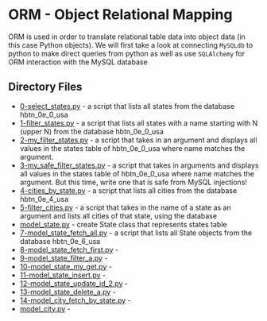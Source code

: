 # ORM - Object Relational Mapping

ORM is used in order to translate relational table data into object data (in this case Python objects). We 
will first take a look at connecting `MySQLdb` to python to make direct queries from python as well as use 
`SQLAlchemy` for ORM interaction with the MySQL database

## Directory Files

* [0-select_states.py](0-select_states.py) - a script that lists all states from the database hbtn_0e_0_usa
* [1-filter_states.py](1-filter_states.py) -  a script that lists all states with a name starting with N (upper N) from the database hbtn_0e_0_usa
* [2-my_filter_states.py](2-my_filter_states.py) - a script that takes in an argument and displays all values in the states table of hbtn_0e_0_usa where name matches the argument.
* [3-my_safe_filter_states.py](3-my_safe_filter_states.py) -  a script that takes in arguments and displays all values in the states table of hbtn_0e_0_usa where name matches the argument. But this time, write one that is safe from MySQL injections!
* [4-cities_by_state.py](4-cities_by_state.py) - a script that lists all cities from the database hbtn_0e_4_usa
* [5-filter_cities.py](5-filter_cities.py) - a script that takes in the name of a state as an argument and lists all cities of that state, using the database
* [model_state.py](model_state.py) - create State class that represents states table
* [7-model_state_fetch_all.py](7-model_state_fetch_all.py) -  a script that lists all State objects from the database hbtn_0e_6_usa
* [8-model_state_fetch_first.py]() - 
* [9-model_state_filter_a.py]() - 
* [10-model_state_my_get.py]() - 
* [11-model_state_insert.py]() - 
* [12-model_state_update_id_2.py]() - 
* [13-model_state_delete_a.py]() - 
* [14-model_city_fetch_by_state.py]() - 
* [model_city.py]() - 
